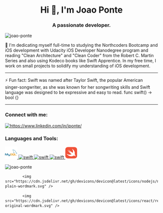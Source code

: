 <h1 align="center">Hi 👋, I'm Joao Ponte</h1>
<h3 align="center">A passionate developer.</h3>

<p align="left"> <img src="https://komarev.com/ghpvc/?username=joao-ponte&label=Profile%20views&color=0e75b6&style=flat" alt="joao-ponte" /> </p>


🌱 I'm dedicating myself full-time to studying the Northcoders Bootcamp and iOS development with Udacity iOS Developer Nanodegree program and reading "Clean Architecture" and "Clean Coder" from the Robert C. Martin Series and also using Kodeco books like Swift Apprentice. In my free time, I work on small projects to solidify my understanding of iOS development.

***


⚡ Fun fact: Swift was named after Taylor Swift, the popular American singer-songwriter, as she was known for her songwriting skills and Swift language was designed to be expressive and easy to read. func swift() -> bool {}

***

<h3 align="left">Connect with me:</h3>
<p align="left">
<a href="https://linkedin.com/in/https://www.linkedin.com/in/jponte/" target="blank"><img align="center" src="https://raw.githubusercontent.com/rahuldkjain/github-profile-readme-generator/master/src/images/icons/Social/linked-in-alt.svg" alt="https://www.linkedin.com/in/jponte/" height="30" width="40" /></a>
</p>

<h3 align="left">Languages and Tools:</h3>
<p align="left"> <a href="https://www.mysql.com/" target="_blank" rel="noreferrer"> <img src="https://raw.githubusercontent.com/devicons/devicon/master/icons/mysql/mysql-original-wordmark.svg" alt="mysql" width="40" height="40"/> </a> <a href="https://developer.apple.com/swift/" target="_blank" rel="noreferrer"> <img src="https://cdn.jsdelivr.net/gh/devicons/devicon@latest/icons/javascript/javascript-original.svg" alt="swift" width="40" height="40"/> </a> <a href="https://developer.apple.com/swift/" target="_blank" rel="noreferrer"> <img src="https://cdn.jsdelivr.net/gh/devicons/devicon@latest/icons/nodejs/nodejs-plain-wordmark.svg" alt="swift" width="40" height="40"/> </a> <a href="https://developer.apple.com/swift/" target="_blank" rel="noreferrer"> <img src="https://cdn.jsdelivr.net/gh/devicons/devicon@latest/icons/react/react-original-wordmark.svg" alt="swift" width="40" height="40"/> </a>
  <a href="https://developer.apple.com/swift/" target="_blank" rel="noreferrer"> <img src="https://raw.githubusercontent.com/devicons/devicon/master/icons/swift/swift-original.svg" alt="swift" width="40" height="40"/> </a> </p>



<p><img align="center" src="https://github-readme-streak-stats.herokuapp.com/?user=joao-ponte&" alt="joao-ponte" /></p>

            
            <img src="https://cdn.jsdelivr.net/gh/devicons/devicon@latest/icons/nodejs/nodejs-plain-wordmark.svg" />
          
            <img src="https://cdn.jsdelivr.net/gh/devicons/devicon@latest/icons/react/react-original-wordmark.svg" />
          
          
